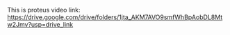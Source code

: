 This is proteus video link: https://drive.google.com/drive/folders/1jta_AKM7AVO9smfWhBpAobDL8Mtw2Jmv?usp=drive_link
